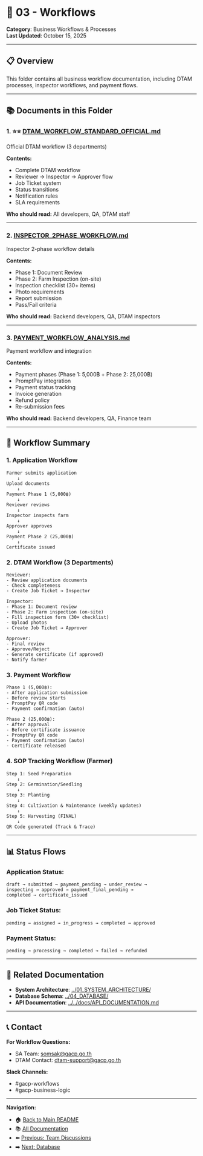 # 🔄 03 - Workflows

**Category**: Business Workflows & Processes  
**Last Updated**: October 15, 2025

---

## 📋 Overview

This folder contains all business workflow documentation, including DTAM processes, inspector workflows, and payment flows.

---

## 📚 Documents in this Folder

### 1. ⭐⭐ [DTAM_WORKFLOW_STANDARD_OFFICIAL.md](./DTAM_WORKFLOW_STANDARD_OFFICIAL.md)

Official DTAM workflow (3 departments)

**Contents:**

- Complete DTAM workflow
- Reviewer → Inspector → Approver flow
- Job Ticket system
- Status transitions
- Notification rules
- SLA requirements

**Who should read:** All developers, QA, DTAM staff

---

### 2. [INSPECTOR_2PHASE_WORKFLOW.md](./INSPECTOR_2PHASE_WORKFLOW.md)

Inspector 2-phase workflow details

**Contents:**

- Phase 1: Document Review
- Phase 2: Farm Inspection (on-site)
- Inspection checklist (30+ items)
- Photo requirements
- Report submission
- Pass/Fail criteria

**Who should read:** Backend developers, QA, DTAM inspectors

---

### 3. [PAYMENT_WORKFLOW_ANALYSIS.md](./PAYMENT_WORKFLOW_ANALYSIS.md)

Payment workflow and integration

**Contents:**

- Payment phases (Phase 1: 5,000฿ + Phase 2: 25,000฿)
- PromptPay integration
- Payment status tracking
- Invoice generation
- Refund policy
- Re-submission fees

**Who should read:** Backend developers, QA, Finance team

---

## 🎯 Workflow Summary

### 1. Application Workflow

```
Farmer submits application
    ↓
Upload documents
    ↓
Payment Phase 1 (5,000฿)
    ↓
Reviewer reviews
    ↓
Inspector inspects farm
    ↓
Approver approves
    ↓
Payment Phase 2 (25,000฿)
    ↓
Certificate issued
```

### 2. DTAM Workflow (3 Departments)

```
Reviewer:
- Review application documents
- Check completeness
- Create Job Ticket → Inspector

Inspector:
- Phase 1: Document review
- Phase 2: Farm inspection (on-site)
- Fill inspection form (30+ checklist)
- Upload photos
- Create Job Ticket → Approver

Approver:
- Final review
- Approve/Reject
- Generate certificate (if approved)
- Notify farmer
```

### 3. Payment Workflow

```
Phase 1 (5,000฿):
- After application submission
- Before review starts
- PromptPay QR code
- Payment confirmation (auto)

Phase 2 (25,000฿):
- After approval
- Before certificate issuance
- PromptPay QR code
- Payment confirmation (auto)
- Certificate released
```

### 4. SOP Tracking Workflow (Farmer)

```
Step 1: Seed Preparation
    ↓
Step 2: Germination/Seedling
    ↓
Step 3: Planting
    ↓
Step 4: Cultivation & Maintenance (weekly updates)
    ↓
Step 5: Harvesting (FINAL)
    ↓
QR Code generated (Track & Trace)
```

---

## 📊 Status Flows

### Application Status:

```
draft → submitted → payment_pending → under_review →
inspecting → approved → payment_final_pending →
completed → certificate_issued
```

### Job Ticket Status:

```
pending → assigned → in_progress → completed → approved
```

### Payment Status:

```
pending → processing → completed → failed → refunded
```

---

## 🔗 Related Documentation

- **System Architecture**: [../01_SYSTEM_ARCHITECTURE/](../01_SYSTEM_ARCHITECTURE/)
- **Database Schema**: [../04_DATABASE/](../04_DATABASE/)
- **API Documentation**: [../../docs/API_DOCUMENTATION.md](../../docs/API_DOCUMENTATION.md)

---

## 📞 Contact

**For Workflow Questions:**

- SA Team: somsak@gacp.go.th
- DTAM Contact: dtam-support@gacp.go.th

**Slack Channels:**

- #gacp-workflows
- #gacp-business-logic

---

**Navigation:**

- 🏠 [Back to Main README](../../README.md)
- 📚 [All Documentation](../)
- ⬅️ [Previous: Team Discussions](../02_TEAM_DISCUSSIONS/)
- ➡️ [Next: Database](../04_DATABASE/)
